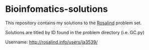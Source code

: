 # Bioinfomatics-solutions
This repository contains my solutions to the [Rosalind](http://rosalind.info/about/) problem set.

Solutions are titled by ID found in the problem directory (i.e. GC.py)

Username: http://rosalind.info/users/ja3539/


